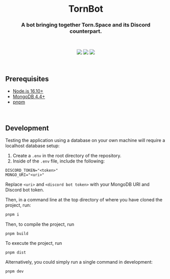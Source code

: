 <h1 align="center">TornBot</h1>

<h3 align="center">A bot bringing together Torn.Space and its Discord counterpart.</h3>
<br>
<p align="center">
    <img src="https://img.shields.io/github/v/release/DamienVesper/TornBot?style=for-the-badge&color=1aa9f0&include_prereleases">
    <img src="https://img.shields.io/github/contributors/DamienVesper/TornBot?style=for-the-badge&color=1aa9f0">
    <img src="https://img.shields.io/github/languages/code-size/DamienVesper/TornBot?style=for-the-badge&color=1aa9f0">
</p>
<br>


## Prerequisites
 * [Node.js 16.10+](https://nodejs.org)
 * [MongoDB 4.4+](https://mongodb.org)
 * [pnpm](https://pnpm.io)
<br>

## Development
Testing the application using a database on your own machine will require a localhost database setup:

1. Create a `.env` in the root directory of the repository.
2. Inside of the `.env` file, include the following:
```env
DISCORD_TOKEN="<token>"
MONGO_URI="<uri>"
```
Replace `<uri>` and `<discord bot token>` with your MongoDB URI and Discord bot token.

Then, in a command line at the top directory of where you have cloned the project, run:
```sh
pnpm i
```

Then, to compile the project, run
```
pnpm build
```

To execute the project, run
```
pnpm dist
```

Alternatively, you could simply run a single command in development:
```
pnpm dev
```
